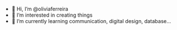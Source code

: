 - 👋 Hi, I’m @oliviaferreira
- 👀 I’m interested in creating things
- 🌱 I’m currently learning communication, digital design, database...

<!---
oliviaferreira/oliviaferreira is a ✨ special ✨ repository because its `README.md` (this file) appears on your GitHub profile.
You can click the Preview link to take a look at your changes.
--->
